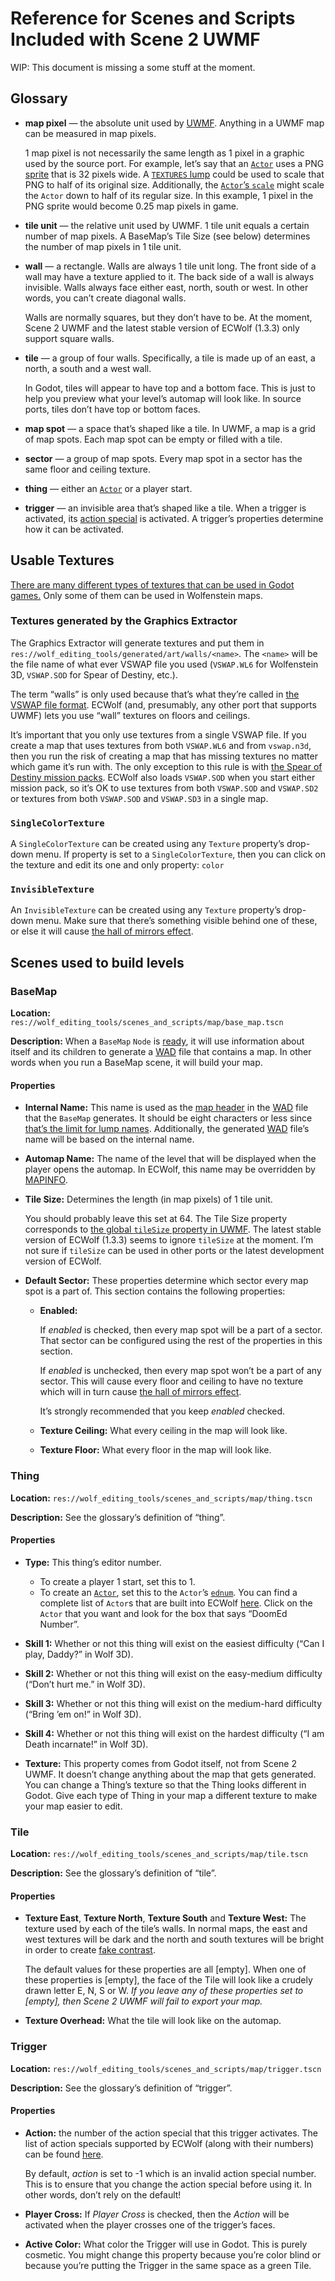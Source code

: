 # Reference for Scenes and Scripts Included with Scene 2 UWMF

WIP: This document is missing a some stuff at the moment.

## Glossary

- **map pixel** — the absolute unit used by [UWMF]. Anything in a UWMF map can
be measured in map pixels.

	1 map pixel is not necessarily the same length as 1 pixel in a graphic
	used by the source port. For example, let’s say that an [`Actor`] uses
	a PNG [sprite][Actor states usage] that is 32 pixels wide. A [`TEXTURES` lump]
	could be used to scale that PNG to half of its original size.
	Additionally, the [`Actor`’s `scale`][Actor properties rendering] might
	scale the `Actor` down to half of its regular size. In this example, 1
	pixel in the PNG sprite would become 0.25 map pixels in game.

- **tile unit** — the relative unit used by UWMF. 1 tile unit equals a certain
number of map pixels. A BaseMap’s Tile Size (see below) determines the number of
map pixels in 1 tile unit.

- **wall** — a rectangle. Walls are always 1 tile unit long. The front side of a
wall may have a texture applied to it. The back side of a wall is always
invisible. Walls always face either east, north, south or west. In other words,
you can’t create diagonal walls.

	Walls are normally squares, but they don’t have to be. At the moment,
	Scene 2 UWMF and the latest stable version of ECWolf (1.3.3) only
	support square walls.

- **tile** — a group of four walls. Specifically, a tile is made up of an east,
a north, a south and a west wall.

	In Godot, tiles will appear to have top and a bottom face. This is just
	to help you preview what your level’s automap will look like. In source
	ports, tiles don’t have top or bottom faces.

- **map spot** — a space that’s shaped like a tile. In UWMF, a map is a grid of
map spots. Each map spot can be empty or filled with a tile.

- **sector** — a group of map spots. Every map spot in a sector has the same
floor and ceiling texture.

- **thing** — either an [`Actor`] or a player start.

- **trigger** — an invisible area that’s shaped like a tile. When a trigger is
activated, its [action special] is activated. A trigger’s properties determine
how it can be activated.

## Usable Textures

[There are many different types of textures that can be used in Godot
games.](https://docs.godotengine.org/en/3.4/classes/class_texture.html)
Only some of them can be used in Wolfenstein maps.

### Textures generated by the Graphics Extractor

The Graphics Extractor will generate textures and put them in
`res://wolf_editing_tools/generated/art/walls/<name>`. The `<name>` will be the
file name of what ever VSWAP file you used (`VSWAP.WL6` for Wolfenstein 3D,
`VSWAP.SOD` for Spear of Destiny, etc.).

The term “walls” is only used because that’s what they’re called in [the VSWAP
file format](https://vpoupet.github.io/wolfenstein/docs/files#vswapwl6). ECWolf
(and, presumably, any other port that supports UWMF) lets you use “wall”
textures on floors and ceilings.

It’s important that you only use textures from a single VSWAP file. If you
create a map that uses textures from both `VSWAP.WL6` and from `vswap.n3d`, then
you run the risk of creating a map that has missing textures no matter which
game it’s run with. The only exception to this rule is with [the Spear of
Destiny mission packs](https://wolfenstein.fandom.com/wiki/Spear_of_Destiny_mission_packs).
ECWolf also loads `VSWAP.SOD` when you start either mission pack, so it’s OK to
use textures from both `VSWAP.SOD` and `VSWAP.SD2` or textures from both
`VSWAP.SOD` and `VSWAP.SD3` in a single map.

### `SingleColorTexture`

A `SingleColorTexture` can be created using any `Texture` property’s drop-down
menu. If property is set to a `SingleColorTexture`, then you can click on the
texture and edit its one and only property: `color`

### `InvisibleTexture`

An `InvisibleTexture` can be created using any `Texture` property’s drop-down
menu. Make sure that there’s something visible behind one of these, or else it
will cause
[the hall of mirrors effect].

## Scenes used to build levels

### BaseMap

**Location:** `res://wolf_editing_tools/scenes_and_scripts/map/base_map.tscn`

**Description:** When a `BaseMap` `Node` is [ready], it will use information
about itself and its children to generate a [WAD] file that contains a map. In
other words when you run a BaseMap scene, it will build your map.

#### Properties

- **Internal Name:** This name is used as the [map header] in the [WAD] file
that the `BaseMap` generates. It should be eight characters or less since
[that’s the limit for lump names][WAD directory]. Additionally, the generated
[WAD] file’s name will be based on the internal name.
- **Automap Name:** The name of the level that will be displayed when the player
opens the automap. In ECWolf, this name may be overridden by [MAPINFO].
- **Tile Size:** Determines the length (in map pixels) of 1 tile unit.

	You should probably leave this set at 64. The Tile Size property
	corresponds to [the global `tileSize` property in
	UWMF][global properties]. The latest stable version of ECWolf (1.3.3)
	seems to ignore `tileSize` at the moment. I’m not sure if `tileSize` can
	be used in other ports or the latest development version of ECWolf.

- **Default Sector:** These properties determine which sector every map spot is
a part of. This section contains the following properties:

	- **Enabled:**

		If _enabled_ is checked, then every map spot will be a part
		of a sector. That sector can be configured using the rest of the
		properties in this section.

		If _enabled_ is unchecked, then every map spot won’t be a part
		of any sector. This will cause every floor and ceiling to have
		no texture which will in turn cause
		[the hall of mirrors effect].

		It’s strongly recommended that you keep _enabled_ checked.

	- **Texture Ceiling:** What every ceiling in the map will look like.
	- **Texture Floor:** What every floor in the map will look like.

### Thing

**Location:** `res://wolf_editing_tools/scenes_and_scripts/map/thing.tscn`

**Description:** See the glossary’s definition of “thing”.

#### Properties

- **Type:** This thing’s editor number.

	- To create a player 1 start, set this to 1.
	- To create an [`Actor`], set this to the `Actor`’s
	[`ednum`](https://maniacsvault.net/ecwolf/wiki/DECORATE#Syntax).
	You can find a complete list of `Actor`s that are built into ECWolf
	[here](https://maniacsvault.net/ecwolf/wiki/Classes). Click on the
	`Actor` that you want and look for the box that says “DoomEd Number”.

- **Skill 1:** Whether or not this thing will exist on the easiest
difficulty (“Can I play, Daddy?” in Wolf 3D).
- **Skill 2:** Whether or not this thing will exist on the easy-medium
difficulty (“Don’t hurt me.” in Wolf 3D).
- **Skill 3:** Whether or not this thing will exist on the medium-hard
difficulty (“Bring ’em on!” in Wolf 3D).
- **Skill 4:** Whether or not this thing will exist on the hardest
difficulty (“I am Death incarnate!” in Wolf 3D).
- **Texture:** This property comes from Godot itself, not from Scene 2 UWMF. It
doesn’t change anything about the map that gets generated. You can change a
Thing’s texture so that the Thing looks different in Godot. Give each type of
Thing in your map a different texture to make your map easier to edit.

### Tile

**Location:** `res://wolf_editing_tools/scenes_and_scripts/map/tile.tscn`

**Description:** See the glossary’s definition of “tile”.

#### Properties

- **Texture East**, **Texture North**, **Texture South** and **Texture West:**
The texture used by each of the tile’s walls. In normal maps, the east and west
textures will be dark and the north and south textures will be bright in order
to create [fake contrast].

	The default values for these properties are all \[empty]. When one of
	these properties is \[empty], the face of the Tile will look like a crudely
	drawn letter E, N, S or W. _If you leave any of these properties set to
	\[empty], then Scene 2 UWMF will fail to export your map._

- **Texture Overhead:** What the tile will look like on the automap.

### Trigger

**Location:** `res://wolf_editing_tools/scenes_and_scripts/map/trigger.tscn`

**Description:** See the glossary’s definition of “trigger”.

#### Properties

- **Action:** the number of the action special that this trigger activates. The
list of action specials supported by ECWolf (along with their numbers) can be
found [here][action special].

	By default, _action_ is set to -1 which is an invalid action special
	number. This is to ensure that you change the action special before
	using it. In other words, don’t rely on the default!

- **Player Cross:** If _Player Cross_ is checked, then the _Action_ will be
activated when the player crosses one of the trigger’s faces.

- **Active Color:** What color the Trigger will use in Godot. This is purely
cosmetic. You might change this property because you’re color blind or because
you’re putting the Trigger in the same space as a green Tile.

[`Actor`]: https://maniacsvault.net/ecwolf/wiki/Classes:Actor
[action special]: https://maniacsvault.net/ecwolf/wiki/Action_specials
[Actor properties rendering]: https://maniacsvault.net/ecwolf/wiki/Actor_properties#Rendering
[Actor states usage]: https://maniacsvault.net/ecwolf/wiki/Actor_states#Usage
[fake contrast]: https://doomwiki.org/wiki/Fake_contrast#Previous_implementations
[global properties]: https://maniacsvault.net/ecwolf/wiki/Universal_Wolfenstein_Map_Format#Global_Properties
[map header]: https://zdoom.org/wiki/Universal_Doom_Map_Format#Map_lumps
[MAPINFO]: https://maniacsvault.net/ecwolf/wiki/MAPINFO
[ready]: https://docs.godotengine.org/en/3.4/classes/class_node.html#class-node-constant-notification-ready
[`TEXTURES` lump]: https://maniacsvault.net/ecwolf/wiki/TEXTURES
[the hall of mirrors effect]: https://doomwiki.org/wiki/Hall_of_mirrors
[UWMF]: https://maniacsvault.net/ecwolf/wiki/Universal_Wolfenstein_Map_Format
[WAD]: https://doomwiki.org/wiki/WAD
[WAD directory]: https://doomwiki.org/wiki/WAD#Directory
